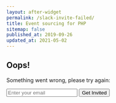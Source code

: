 ```yaml
---
layout: after-widget
permalink: /slack-invite-failed/
title: Event sourcing for PHP
sitemap: false
published_at: 2019-09-26
updated_at: 2021-05-02
---
```


<form id="newsletter" method="post" action="https://widgets.eventsauce.io/slack-invite/" class="max-w-xs mx-auto mt-6 text-center text-lg leading-normal">
    <h2 class="text-4xl text-red leading-tight mb-2">Oops!</h2>
    <p class="mb-6">Something went wrong, please try&nbsp;again:</p>
    <input class="block w-full my-4 leading-normal px-3 py-2 rounded border border-grey-light" type="email" name="email" placeholder="Enter your email" />
    <button type="submit" class="block w-full text-center rounded leading-normal p-2 bg-red text-white">Get Invited</button>
</form>

